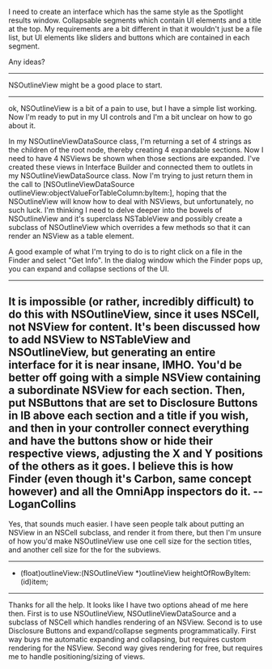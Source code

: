 

I need to create an interface which has the same style as the Spotlight results window.  Collapsable segments which contain UI elements and a title at the top.  My requirements are a bit different in that it wouldn't just be a file list, but UI elements like sliders and buttons which are contained in each segment.

Any ideas?

----

NSOutlineView might be a good place to start.

----

ok, NSOutlineView is a bit of a pain to use, but I have a simple list working.  Now I'm ready to put in my UI controls and I'm a bit unclear on how to go about it.

In my NSOutlineViewDataSource class, I'm returning a set of 4 strings as the children of the root node, thereby creating 4 expandable sections.  Now I need to have 4 NSViews be shown when those sections are expanded.  I've created these views in Interface Builder and connected them to outlets in my NSOutlineViewDataSource class.  Now I'm trying to just return them in the call to [NSOutlineViewDataSource outlineView:objectValueForTableColumn:byItem:], hoping that the NSOutlineView will know how to deal with NSViews, but unfortunately, no such luck.  I'm thinking I need to delve deeper into the bowels of NSOutlineView and it's superclass NSTableView and possibly create a subclass of NSOutlineView which overrides a few methods so that it can render an NSView as a table element.

A good example of what I'm trying to do is to right click on a file in the Finder and select "Get Info".  In the dialog window which the Finder pops up, you can expand and collapse sections of the UI.

----
It is impossible (or rather, incredibly difficult) to do this with NSOutlineView, since it uses NSCell, not NSView for content. It's been discussed how to add NSView to NSTableView and NSOutlineView, but generating an entire interface for it is near insane, IMHO. You'd be better off going with a simple NSView containing a subordinate NSView for each section. Then, put NSButtons that are set to Disclosure Buttons in IB above each section and a title if you wish, and then in your controller connect everything and have the buttons show or hide their respective views, adjusting the X and Y positions of the others as it goes. I believe this is how Finder (even though it's Carbon, same concept however) and all the OmniApp inspectors do it. --LoganCollins
----
Yes, that sounds much easier.  I have seen people talk about putting an NSView in an NSCell subclass, and render it from there, but then I'm unsure of how you'd make NSOutlineView use one cell size for the section titles, and another cell size for the for the subviews.

----
- (float)outlineView:(NSOutlineView *)outlineView heightOfRowByItem:(id)item;
----
Thanks for all the help.  It looks like I have two options ahead of me here then.  First is to use NSOutlineView, NSOutlineViewDataSource and a subclass of NSCell which handles rendering of an NSView.  Second is to use Disclosure Buttons and expand/collapse segments programmatically.  First way buys me automatic expanding and collapsing, but requires custom rendering for the NSView.  Second way gives rendering for free, but requires me to handle positioning/sizing of views.
